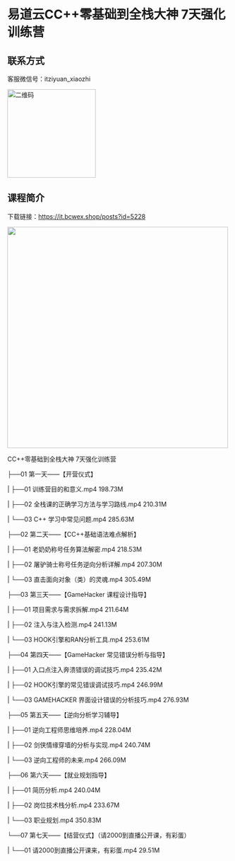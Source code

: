 # 易道云CC++零基础到全栈大神 7天强化训练营

## 联系方式

客服微信号：itziyuan_xiaozhi

<img src="https://ziyuanyun.oss-cn-guangzhou.aliyuncs.com/common/20240614073449/666b82192834a.jpg" width="200" height="200" alt="二维码">

## 课程简介

下载链接：https://it.bcwex.shop/posts?id=5228

<img src="https://ziyuanyun.oss-cn-guangzhou.aliyuncs.com/yun/20241201160411/674c187b0e255.jpg" width="500" alt="">

  CC++零基础到全栈大神 7天强化训练营



 ├──01 第一天——【开营仪式】

 | ├──01 训练营目的和意义.mp4 198.73M

 | ├──02 全栈课的正确学习方法与学习路线.mp4 210.31M

 | └──03 C++ 学习中常见问题.mp4 285.63M

 ├──02 第二天——【CC++基础语法难点解析】

 | ├──01 老奶奶称号任务算法解密.mp4 218.53M

 | ├──02 屠驴骑士称号任务逆向分析详解.mp4 207.30M

 | └──03 直击面向对象（类）的灵魂.mp4 305.49M

 ├──03 第三天——【GameHacker 课程设计指导】

 | ├──01 项目需求与需求拆解.mp4 211.64M

 | ├──02 注入与注入检测.mp4 241.13M

 | └──03 HOOK引擎和RAN分析工具.mp4 253.61M

 ├──04 第四天——【GameHacker 常见错误分析与指导】

 | ├──01 入口点注入奔溃错误的调试技巧.mp4 235.42M

 | ├──02 HOOK引擎的常见错误调试技巧.mp4 246.99M

 | └──03 GAMEHACKER 界面设计错误的分析技巧.mp4 276.93M

 ├──05 第五天——【逆向分析学习辅导】

 | ├──01 逆向工程师思维培养.mp4 228.04M

 | ├──02 剑侠情缘穿墙的分析与实现.mp4 240.74M

 | └──03 逆向工程师的未来.mp4 266.09M

 ├──06 第六天——【就业规划指导】

 | ├──01 简历分析.mp4 240.04M

 | ├──02 岗位技术栈分析.mp4 233.67M

 | └──03 职业规划.mp4 350.83M

 └──07 第七天——【结营仪式】（请2000到直播公开课，有彩蛋）

 | └──01 请2000到直播公开课来，有彩蛋.mp4 29.51M

  